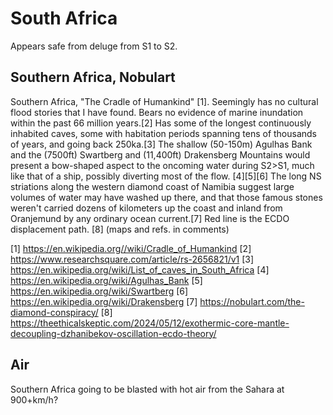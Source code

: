 # South Africa

Appears safe from deluge from S1 to S2.

## Southern Africa, Nobulart

Southern Africa, "The Cradle of Humankind" [1]. Seemingly has no cultural flood stories that I have found. Bears no evidence of marine inundation within the past 66 million years.[2] Has some of the longest continuously inhabited caves, some with habitation periods spanning tens of thousands of years, and going back 250ka.[3] The shallow (50-150m) Agulhas Bank and the (7500ft) Swartberg and (11,400ft) Drakensberg Mountains would present a bow-shaped aspect to the oncoming water during S2>S1, much like that of a ship, possibly diverting most of the flow. [4][5][6] The long NS striations along the western diamond coast of Namibia suggest large volumes of water may have washed up there, and that those famous stones weren't carried dozens of kilometers up the coast and inland from Oranjemund by any ordinary ocean current.[7] Red line is the ECDO displacement path. [8]
(maps and refs. in comments)

[1] https://en.wikipedia.org//wiki/Cradle_of_Humankind
[2] https://www.researchsquare.com/article/rs-2656821/v1
[3] https://en.wikipedia.org/wiki/List_of_caves_in_South_Africa
[4] https://en.wikipedia.org/wiki/Agulhas_Bank
[5] https://en.wikipedia.org/wiki/Swartberg
[6] https://en.wikipedia.org/wiki/Drakensberg
[7] https://nobulart.com/the-diamond-conspiracy/
[8] https://theethicalskeptic.com/2024/05/12/exothermic-core-mantle-decoupling-dzhanibekov-oscillation-ecdo-theory/

## Air

Southern Africa going to be blasted with hot air from the Sahara at 900+km/h?